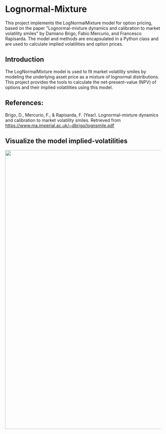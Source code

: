 # Lognormal-Mixture
This project implements the LogNormalMixture model for option pricing, based on the paper "Lognormal-mixture dynamics and calibration to market volatility smiles" by Damiano Brigo, Fabio Mercurio, and Francesco Rapisarda. The model and methods are encapsulated in a Python class and are used to calculate implied volatilities and option prices.

## Introduction
The LogNormalMixture model is used to fit market volatility smiles by modeling the underlying asset price as a mixture of lognormal distributions. This project provides the tools to calculate the net-present-value (NPV) of options and their implied volatilities using this model.

## References:
Brigo, D., Mercurio, F., & Rapisarda, F. (Year). Lognormal-mixture dynamics and calibration to market volatility smiles. Retrieved from https://www.ma.imperial.ac.uk/~dbrigo/lognsmile.pdf

## Visualize the model implied-volatilities
<p align="center">
    <img src="https://i.imgur.com/Vpwt0ru.png" width="900"/>
</p>
